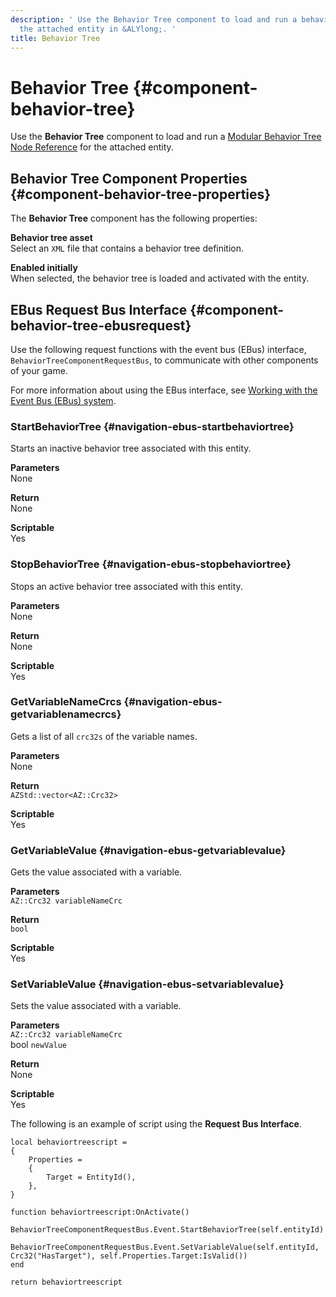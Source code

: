 ```yaml
---
description: ' Use the Behavior Tree component to load and run a behavior tree for
  the attached entity in &ALYlong;. '
title: Behavior Tree
---
```

# Behavior Tree {#component-behavior-tree}

Use the **Behavior Tree** component to load and run a [Modular Behavior Tree Node Reference](/docs/userguide/ai/scripting/mbt-nodes.md) for the attached entity\.

## Behavior Tree Component Properties {#component-behavior-tree-properties}

The **Behavior Tree** component has the following properties:

**Behavior tree asset**  
Select an `XML` file that contains a behavior tree definition\.

**Enabled initially**  
When selected, the behavior tree is loaded and activated with the entity\.

## EBus Request Bus Interface {#component-behavior-tree-ebusrequest}

Use the following request functions with the event bus \(EBus\) interface, `BehaviorTreeComponentRequestBus`, to communicate with other components of your game\.

For more information about using the EBus interface, see [Working with the Event Bus \(EBus\) system](/docs/userguide/programming/ebus/intro.md)\.

### StartBehaviorTree {#navigation-ebus-startbehaviortree}

Starts an inactive behavior tree associated with this entity\.

**Parameters**  
None

**Return**  
None

**Scriptable**  
Yes

### StopBehaviorTree {#navigation-ebus-stopbehaviortree}

Stops an active behavior tree associated with this entity\.

**Parameters**  
None

**Return**  
None

**Scriptable**  
Yes

### GetVariableNameCrcs {#navigation-ebus-getvariablenamecrcs}

Gets a list of all `crc32s` of the variable names\.

**Parameters**  
None

**Return**  
`AZStd::vector<AZ::Crc32>`

**Scriptable**  
Yes

### GetVariableValue {#navigation-ebus-getvariablevalue}

Gets the value associated with a variable\.

**Parameters**  
`AZ::Crc32 variableNameCrc`

**Return**  
`bool`

**Scriptable**  
Yes

### SetVariableValue {#navigation-ebus-setvariablevalue}

Sets the value associated with a variable\.

**Parameters**  
`AZ::Crc32 variableNameCrc`  
bool `newValue`

**Return**  
None

**Scriptable**  
Yes

The following is an example of script using the **Request Bus Interface**\.

```
local behaviortreescript =
{
    Properties =
    {
        Target = EntityId(),
    },
}
   
function behaviortreescript:OnActivate()
    BehaviorTreeComponentRequestBus.Event.StartBehaviorTree(self.entityId)
    BehaviorTreeComponentRequestBus.Event.SetVariableValue(self.entityId, Crc32("HasTarget"), self.Properties.Target:IsValid())
end
 
return behaviortreescript
```